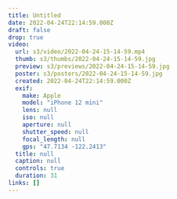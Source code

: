 ```yaml
---
title: Untitled
date: 2022-04-24T22:14:59.000Z
draft: false
drop: true
video:
  url: s3/video/2022-04-24-15-14-59.mp4
  thumb: s3/thumbs/2022-04-24-15-14-59.jpg
  preview: s3/previews/2022-04-24-15-14-59.jpg
  poster: s3/posters/2022-04-24-15-14-59.jpg
  created: 2022-04-24T22:14:59.000Z
  exif:
    make: Apple
    model: "iPhone 12 mini"
    lens: null
    iso: null
    aperture: null
    shutter_speed: null
    focal_length: null
    gps: "47.7134 -122.2413"
  title: null
  caption: null
  controls: true
  duration: 31
links: []
---
```

